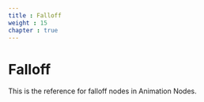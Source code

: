 ```yaml
---
title : Falloff
weight : 15
chapter : true
---
```


# Falloff

This is the reference for falloff nodes in Animation Nodes.
